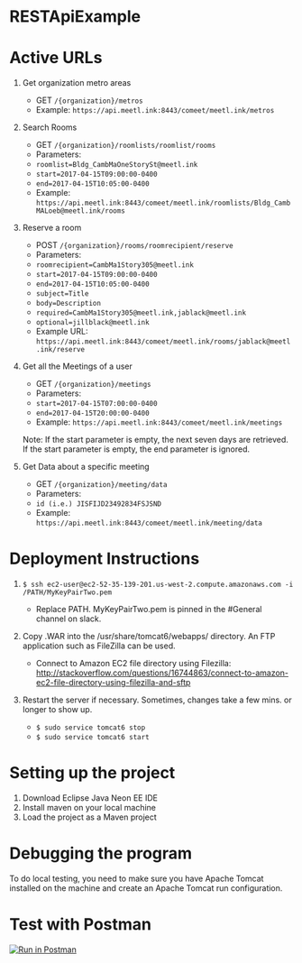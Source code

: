 # RESTApiExample

# Active URLs

1. Get organization metro areas
	- GET `/{organization}/metros`
	- Example: `https://api.meetl.ink:8443/comeet/meetl.ink/metros`

2. Search Rooms
	- GET `/{organization}/roomlists/roomlist/rooms`
	- Parameters:
	- `roomlist=Bldg_CambMaOneStorySt@meetl.ink`
	- `start=2017-04-15T09:00:00-0400`
	- `end=2017-04-15T10:05:00-0400`
	- Example: `https://api.meetl.ink:8443/comeet/meetl.ink/roomlists/Bldg_CambMALoeb@meetl.ink/rooms`

3. Reserve a room
	- POST `/{organization}/rooms/roomrecipient/reserve`
	- Parameters:
	- `roomrecipient=CambMa1Story305@meetl.ink`
	- `start=2017-04-15T09:00:00-0400`
	- `end=2017-04-15T10:05:00-0400`
	- `subject=Title`
	- `body=Description`
	- `required=CambMa1Story305@meetl.ink,jablack@meetl.ink`
	- `optional=jillblack@meetl.ink`
	- Example URL: `https://api.meetl.ink:8443/comeet/meetl.ink/rooms/jablack@meetl.ink/reserve`

4. Get all the Meetings of a user
	- GET `/{organization}/meetings`
	- Parameters:
	- `start=2017-04-15T07:00:00-0400`
	- `end=2017-04-15T20:00:00-0400`
	- Example: `https://api.meetl.ink:8443/comeet/meetl.ink/meetings`

	Note: If the start parameter is empty, the next seven days are retrieved. If the start parameter is empty, the end parameter is ignored. 

5. Get Data about a specific meeting
	- GET `/{organization}/meeting/data`
	- Parameters:
	- `id (i.e.) JISFIJD23492834FSJSND`
	- Example: `https://api.meetl.ink:8443/comeet/meetl.ink/meeting/data`



# Deployment Instructions

1. `$ ssh ec2-user@ec2-52-35-139-201.us-west-2.compute.amazonaws.com -i /PATH/MyKeyPairTwo.pem`
	- Replace PATH. MyKeyPairTwo.pem is pinned in the #General channel on slack.

2. Copy .WAR into the /usr/share/tomcat6/webapps/ directory. An FTP application such as FileZilla can be used. 
	- Connect to Amazon EC2 file directory using Filezilla: http://stackoverflow.com/questions/16744863/connect-to-amazon-ec2-file-directory-using-filezilla-and-sftp

3. Restart the server if necessary. Sometimes, changes take a few mins. or longer to show up.
	- `$ sudo service tomcat6 stop`
	- `$ sudo service tomcat6 start`


# Setting up the project

1. Download Eclipse Java Neon EE IDE
2. Install maven on your local machine
3. Load the project as a Maven project

# Debugging the program

To do local testing, you need to make sure you have Apache Tomcat installed on the machine and create an Apache Tomcat run configuration. 

# Test with Postman

[![Run in Postman](https://run.pstmn.io/button.svg)](https://app.getpostman.com/run-collection/356cf5ecffcaa423fe97)
